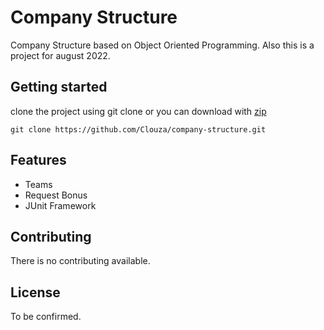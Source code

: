 # Company Structure
Company Structure based on Object Oriented Programming. Also this is a project for august 2022.

## Getting started
clone the project using git clone or you can download with [zip](https://github.com/Clouza/company-structure/archive/refs/heads/master.zip)
```
git clone https://github.com/Clouza/company-structure.git
``` 

## Features
- Teams
- Request Bonus
- JUnit Framework

## Contributing
There is no contributing available.

## License
To be confirmed.
